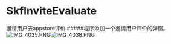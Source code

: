# SkfInviteEvaluate
邀请用户去appstore评价
#####程序添加一个邀请用户评价的弹窗。
![IMG_4035.PNG](http://upload-images.jianshu.io/upload_images/964698-33a55ad67d578270.PNG?imageMogr2/auto-orient/strip%7CimageView2/2/w/400)![IMG_4038.PNG](http://upload-images.jianshu.io/upload_images/964698-bbe972c4af44d530.PNG?imageMogr2/auto-orient/strip%7CimageView2/2/w/400)
